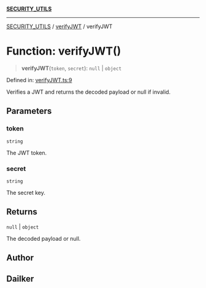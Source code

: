 [**SECURITY_UTILS**](../../README.md)

***

[SECURITY_UTILS](../../README.md) / [verifyJWT](../README.md) / verifyJWT

# Function: verifyJWT()

> **verifyJWT**(`token`, `secret`): `null` \| `object`

Defined in: [verifyJWT.ts:9](https://github.com/dailker/everyutil-js/blob/7799f3f003cb23f425be3f1c83c38483e2648188/src/security/verifyJWT.ts#L9)

Verifies a JWT and returns the decoded payload or null if invalid.

## Parameters

### token

`string`

The JWT token.

### secret

`string`

The secret key.

## Returns

`null` \| `object`

The decoded payload or null.

## Author

## Dailker

